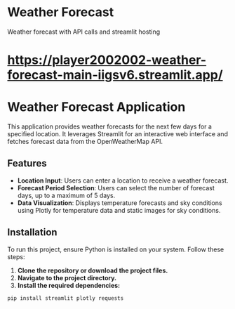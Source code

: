 # Weather Forecast
 Weather forecast with API calls and streamlit hosting
# https://player2002002-weather-forecast-main-iigsv6.streamlit.app/

# Weather Forecast Application

This application provides weather forecasts for the next few days for a specified location. It leverages Streamlit for an interactive web interface and fetches forecast data from the OpenWeatherMap API.

## Features

- **Location Input**: Users can enter a location to receive a weather forecast.
- **Forecast Period Selection**: Users can select the number of forecast days, up to a maximum of 5 days.
- **Data Visualization**: Displays temperature forecasts and sky conditions using Plotly for temperature data and static images for sky conditions.

## Installation

To run this project, ensure Python is installed on your system. Follow these steps:

1. **Clone the repository or download the project files.**
2. **Navigate to the project directory.**
3. **Install the required dependencies:**

```bash
pip install streamlit plotly requests
